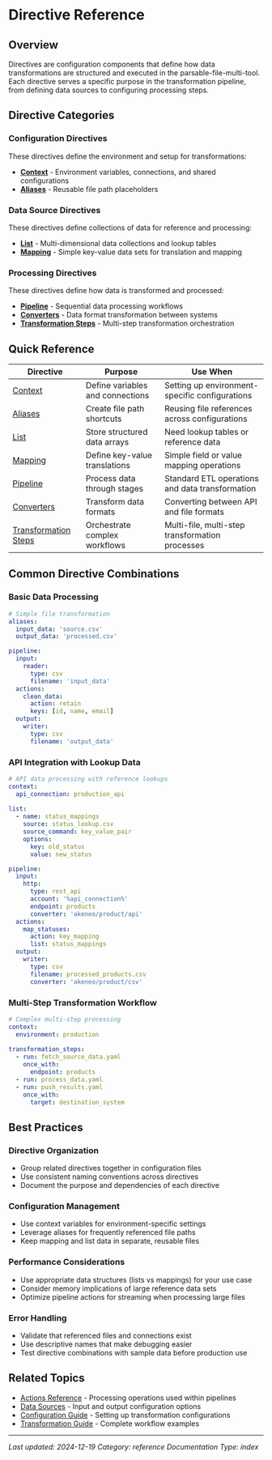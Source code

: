 # Directive Reference

## Overview

Directives are configuration components that define how data transformations are structured and executed in the parsable-file-multi-tool. Each directive serves a specific purpose in the transformation pipeline, from defining data sources to configuring processing steps.

## Directive Categories

### Configuration Directives
These directives define the environment and setup for transformations:

- **[Context](../directives/context.md)** - Environment variables, connections, and shared configurations
- **[Aliases](../directives/aliases.md)** - Reusable file path placeholders

### Data Source Directives
These directives define collections of data for reference and processing:

- **[List](../directives/list.md)** - Multi-dimensional data collections and lookup tables
- **[Mapping](../directives/mapping.md)** - Simple key-value data sets for translation and mapping

### Processing Directives
These directives define how data is transformed and processed:

- **[Pipeline](../directives/pipelines.md)** - Sequential data processing workflows
- **[Converters](../directives/converters.md)** - Data format transformation between systems
- **[Transformation Steps](../directives/transformation_steps.md)** - Multi-step transformation orchestration

## Quick Reference

| Directive | Purpose | Use When |
|-----------|---------|----------|
| [Context](../directives/context.md) | Define variables and connections | Setting up environment-specific configurations |
| [Aliases](../directives/aliases.md) | Create file path shortcuts | Reusing file references across configurations |
| [List](../directives/list.md) | Store structured data arrays | Need lookup tables or reference data |
| [Mapping](../directives/mapping.md) | Define key-value translations | Simple field or value mapping operations |
| [Pipeline](../directives/pipelines.md) | Process data through stages | Standard ETL operations and data transformation |
| [Converters](../directives/converters.md) | Transform data formats | Converting between API and file formats |
| [Transformation Steps](../directives/transformation_steps.md) | Orchestrate complex workflows | Multi-file, multi-step transformation processes |

## Common Directive Combinations

### Basic Data Processing
```yaml
# Simple file transformation
aliases:
  input_data: 'source.csv'
  output_data: 'processed.csv'

pipeline:
  input:
    reader:
      type: csv
      filename: 'input_data'
  actions:
    clean_data:
      action: retain
      keys: [id, name, email]
  output:
    writer:
      type: csv
      filename: 'output_data'
```

### API Integration with Lookup Data
```yaml
# API data processing with reference lookups
context:
  api_connection: production_api
  
list:
  - name: status_mappings
    source: status_lookup.csv
    source_command: key_value_pair
    options:
      key: old_status
      value: new_status

pipeline:
  input:
    http:
      type: rest_api
      account: '%api_connection%'
      endpoint: products
      converter: 'akeneo/product/api'
  actions:
    map_statuses:
      action: key_mapping
      list: status_mappings
  output:
    writer:
      type: csv
      filename: processed_products.csv
      converter: 'akeneo/product/csv'
```

### Multi-Step Transformation Workflow
```yaml
# Complex multi-step processing
context:
  environment: production
  
transformation_steps:
  - run: fetch_source_data.yaml
    once_with:
      endpoint: products
  - run: process_data.yaml
  - run: push_results.yaml
    once_with:
      target: destination_system
```

## Best Practices

### Directive Organization
- Group related directives together in configuration files
- Use consistent naming conventions across directives
- Document the purpose and dependencies of each directive

### Configuration Management
- Use context variables for environment-specific settings
- Leverage aliases for frequently referenced file paths
- Keep mapping and list data in separate, reusable files

### Performance Considerations
- Use appropriate data structures (lists vs mappings) for your use case
- Consider memory implications of large reference data sets
- Optimize pipeline actions for streaming when processing large files

### Error Handling
- Validate that referenced files and connections exist
- Use descriptive names that make debugging easier
- Test directive combinations with sample data before production use

## Related Topics

- [Actions Reference](../actions/) - Processing operations used within pipelines
- [Data Sources](../data_source/) - Input and output configuration options
- [Configuration Guide](../getting-started/configuration.md) - Setting up transformation configurations
- [Transformation Guide](../user-guide/transformations.md) - Complete workflow examples

---

*Last updated: 2024-12-19*
*Category: reference*
*Documentation Type: index*